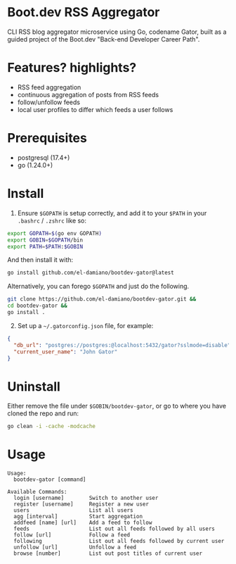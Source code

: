 # Boot.dev RSS Aggregator

CLI RSS blog aggregator microservice using Go, codename Gator, built as a
guided project of the Boot.dev "Back-end Developer Career Path".

# Features? highlights?

- RSS feed aggregation
- continuous aggregation of posts from RSS feeds
- follow/unfollow feeds
- local user profiles to differ which feeds a user follows

# Prerequisites

- postgresql (17.4+)
- go (1.24.0+)

# Install

1. Ensure `$GOPATH` is setup correctly, and add it to your `$PATH` in your
`.bashrc` / `.zshrc` like so:

```bash
export GOPATH=$(go env GOPATH)
export GOBIN=$GOPATH/bin
export PATH=$PATH:$GOBIN
```

And then install it with:

```bash
go install github.com/el-damiano/bootdev-gator@latest
```

Alternatively, you can forego `$GOPATH` and just do the following.

```bash
git clone https://github.com/el-damiano/bootdev-gator.git &&
cd bootdev-gator &&
go install .
```

2. Set up a `~/.gatorconfig.json` file, for example:

```json
{
  "db_url": "postgres://postgres:@localhost:5432/gator?sslmode=disable",
  "current_user_name": "John Gator"
}
```

# Uninstall

Either remove the file under `$GOBIN/bootdev-gator`, or go to where you have
cloned the repo and run:

```bash
go clean -i -cache -modcache
```

# Usage

```text
Usage:
  bootdev-gator [command]

Available Commands:
  login [username]        Switch to another user
  register [username]     Register a new user
  users                   List all users
  agg [interval]          Start aggregation
  addfeed [name] [url]    Add a feed to follow
  feeds                   List out all feeds followed by all users
  follow [url]            Follow a feed
  following               List out all feeds followed by current user
  unfollow [url]          Unfollow a feed
  browse [number]         List out post titles of current user
```
